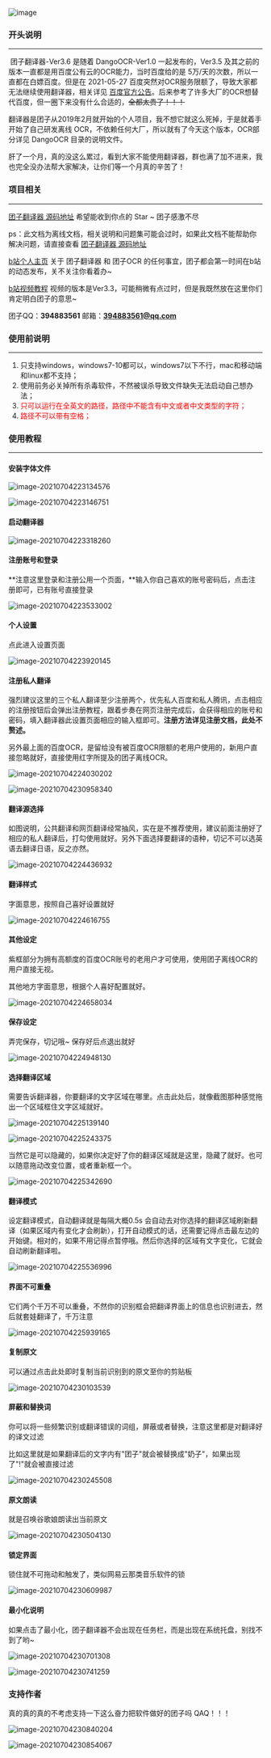 ![image](https://github.com/PantsuDango/ImageHub/blob/master/DangoTranslate/Ver3.6/%E5%B0%81%E9%9D%A2.png)


### 开头说明

---

​	    团子翻译器-Ver3.6 是随着 DangoOCR-Ver1.0 一起发布的，Ver3.5 及其之前的版本一直都是用百度公有云的OCR能力，当时百度给的是 5万/天的次数，所以一直都在白嫖百度。但是在 2021-05-27 百度突然对OCR服务限额了，导致大家都无法继续使用翻译器，相关详见 [百度官方公告](https://ai.baidu.com/support/news?action=detail&id=2390)。后来参考了许多大厂的OCR想替代百度，但一圈下来没有什么合适的，~~全都太贵了！！！~~

​	   翻译器是团子从2019年2月就开始的个人项目，我不想它就这么死掉，于是就着手开始了自己研发离线 OCR，不依赖任何大厂，所以就有了今天这个版本，OCR部分详见 DangoOCR 目录的说明文件。

​      肝了一个月，真的没这么累过，看到大家不能使用翻译器，群也满了加不进来，我也完全没办法帮大家解决，让你们等一个月真的辛苦了！



### 项目相关

---

[团子翻译器 源码地址](https://github.com/PantsuDango/Dango-Translator)  希望能收到你点的 Star ~ 团子感激不尽

ps：此文档为离线文档，相关说明和问题集可能会过时，如果此文档不能帮助你解决问题，请直接查看 [团子翻译器 源码地址](https://github.com/PantsuDango/Dango-Translator) 



[b站个人主页](https://space.bilibili.com/227927)  关于 团子翻译器 和 团子OCR 的任何事宜，团子都会第一时间在b站的动态发布，关不关注你看着办~



[b站视频教程](https://www.bilibili.com/video/BV1gp4y1Q7Ts) 视频的版本是Ver3.3，可能稍微有点过时，但是我既然放在这里你们肯定明白团子的意思~



团子QQ：**394883561**               邮箱：**394883561@qq.com**



### 使用前说明

---

1. 只支持windows，windows7-10都可以，windows7以下不行，mac和移动端和linux都不支持；
2. 使用前务必关掉所有杀毒软件，不然被误杀导致文件缺失无法启动自己想办法；
3. <span style="color:red;">只可以运行在全英文的路径，路径中不能含有中文或者中文类型的字符；</span>
4. <span style="color:red;">路径不可以带有空格；</span>



### 使用教程

---

#### 安装字体文件

![image-20210704223134576](http://39.108.110.77/group1/default/20210707/11/15/5/44adf0b1479ced50db0986fa12317f69.png)

![image-20210704223146751](http://39.108.110.77/group1/default/20210707/11/19/5/91ea55f77e9242dcce21a6fb0ad61372.png)



#### 启动翻译器

![image-20210704223318260](http://39.108.110.77/group1/default/20210707/11/20/5/3a2c3f68564d62f120b750146c78419d.png)



#### 注册账号和登录

**注意这里登录和注册公用一个页面，**输入你自己喜欢的账号密码后，点击注册即可，已有账号直接登录

![image-20210704223533002](http://39.108.110.77/group1/default/20210707/11/22/5/03b810967bb48116cdfbf8bcc264d995.png)



#### 个人设置

点此进入设置页面

![image-20210704223920145](http://39.108.110.77/group1/default/20210707/11/23/5/e7f41c6080e4eedd49434ce18ce42cf4.png)



#### 注册私人翻译

强烈建议这里的三个私人翻译至少注册两个，优先私人百度和私人腾讯，点击相应的注册按钮后会弹出注册教程，跟着步奏在网页注册完成后，会获得相应的账号和密码，填入翻译器此设置页面相应的输入框即可。**注册方法详见注册文档，此处不赘述。**

另外最上面的百度OCR，是留给没有被百度OCR限额的老用户使用的，新用户直接忽略就好，直接使用红字所提及的团子离线OCR。

![image-20210704224030202](http://39.108.110.77/group1/default/20210707/11/24/5/eefc295f24ebc77c52fb5b01274f50cf.png)

![image-20210704230958340](http://39.108.110.77/group1/default/20210707/11/27/5/448bc549632847ba9def4c0858bddd85.png)



#### 翻译源选择

如图说明，公共翻译和网页翻译经常抽风，实在是不推荐使用，建议前面注册好了相应的私人翻译后，打勾使用就好。另外下面选择要翻译的语种，切记不可以选英语去翻译日语，反之亦然。

![image-20210704224436932](http://39.108.110.77/group1/default/20210707/11/29/5/e4716c75c495a89dd55faf720e30f67a.png)



#### 翻译样式

字面意思，按照自己喜好设置就好

![image-20210704224616755](http://39.108.110.77/group1/default/20210707/11/30/5/a287c4b989f87fe67436f5ddd0335584.png)

#### 其他设定

紫框部分为拥有高额度的百度OCR账号的老用户才可使用，使用团子离线OCR的用户直接无视。

其他地方字面意思，根据个人喜好配置就好。

![image-20210704224658034](http://39.108.110.77/group1/default/20210707/11/32/5/0e4a6baa31d337954548b6c55b70bc29.png)



#### 保存设定

弄完保存，切记哦~ 保存好后点退出就好

![image-20210704224948130](http://39.108.110.77/group1/default/20210707/11/33/5/813cdcd719b30b37a5813b5634120767.png)

#### 选择翻译区域

需要告诉翻译器，你要翻译的文字区域在哪里。点击此处后，就像截图那种感觉拖出一个区域框住文字区域就好。

![image-20210704225139140](http://39.108.110.77/group1/default/20210707/11/34/5/f5c43e3c7835bb4084e40eaa4e739da6.png)

![image-20210704225243375](http://39.108.110.77/group1/default/20210707/11/35/5/36d008b0c8e009f269451ce8e1f134e8.png)

当然它是可以隐藏的，如果你决定好了你的翻译区域就是这里，隐藏了就好。也可以随意拖动改变位置，或者重新框一个。

![image-20210704225342690](http://39.108.110.77/group1/default/20210707/11/37/5/ace0925b0f51805dfb0ca89f46255cf4.png)



#### 翻译模式

设定翻译模式，自动翻译就是每隔大概0.5s 会自动去对你选择的翻译区域刷新翻译（如果区域内有变化才会刷新），打开自动模式的话，还需要记得点击最左边的开始键。相对的，如果不用记得点暂停哦。然后你选择的区域有文字变化，它就会自动刷新翻译啦。

![image-20210704225536996](http://39.108.110.77/group1/default/20210707/11/38/5/98b15479044d7a62637732e152c49e67.png)



#### 界面不可重叠

它们两个千万不可以重叠，不然你的识别框会把翻译界面上的信息也识别进去，然后就套娃翻译了，千万注意

![image-20210704225939165](http://39.108.110.77/group1/default/20210707/11/39/5/20b533a2275ed8941dbfc0bf5ad2b5e6.png)



#### 复制原文

可以通过点击此处即时复制当前识别到的原文至你的剪贴板

![image-20210704230103539](http://39.108.110.77/group1/default/20210707/11/40/5/d72811f52a743a61332d9162bd853fd2.png)



#### 屏蔽和替换词

你可以将一些频繁识别或翻译错误的词组，屏蔽或者替换，注意这里都是对翻译好的译文过滤

比如这里就是如果翻译后的文字内有"团子"就会被替换成"奶子"，如果出现了"!"就会被直接过滤

![image-20210704230245508](http://39.108.110.77/group1/default/20210707/11/41/5/6684c798c843c00f62053d8cbe4f552c.png)



#### 原文朗读

就是召唤谷歌娘朗读出当前原文

![image-20210704230504130](http://39.108.110.77/group1/default/20210707/11/42/5/04be49df810d1fe43735e37756459c93.png)



#### 锁定界面

锁住就不可拖动和触发了，类似网易云那类音乐软件的锁

![image-20210704230609987](http://39.108.110.77/group1/default/20210707/11/42/5/04be49df810d1fe43735e37756459c93.png)



#### 最小化说明

如果点击了最小化，团子翻译器不会出现在任务栏，而是出现在系统托盘，别找不到了哟~

![image-20210704230701308](http://39.108.110.77/group1/default/20210707/11/46/5/af4b030b3a08f21db33d10818e267b41.png)

![image-20210704230741259](C:\Users\Administrator\AppData\Roaming\Typora\typora-user-images\image-20210704230741259.png)



### 支持作者

真的真的真的不考虑支持一下这么奋力把软件做好的团子吗 QAQ！！！

![image-20210704230840204](http://39.108.110.77/group1/default/20210707/11/47/5/726e2c0b7379ea2783e835a262093131.png)

![image-20210704230854067](http://39.108.110.77/group1/default/20210707/11/48/5/847735299b5c9dde82434d6413fb6987.png)









